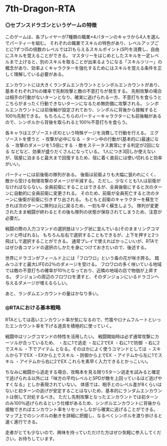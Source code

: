 # 7th-Dragon-RTA
### **◎セブンスドラゴンというゲームの特徴**

このゲームは、各プレイヤーが<span class="aka">7種類の職業×4パターンのキャラ</span>から4人を選んでパーティーを組む。
それぞれの職業でスキルの特色があり、レベルアップごとに1ずつ(5の倍数のレベルでは2)もらえるスキルポイント(SP)を消費し、自由にスキルを覚えることができる。
マスタリーをはじめとしたスキルを一定レベルまで上げると、別のスキルを取ることが出来るようになる「スキルツリー」の概念があり、効率よくキャラクターを強化するためにはスキルを覚える条件を正しく理解している必要がある。

エンカウントには大きくランダムエンカウントとシンボルエンカウントがあり、基本それぞれ3％の確率で先制攻撃と敵の不意打ちが発生する。
先制攻撃の場合は相手の行動がないターンとなり、確実に逃げられる一方、不意打ちを食らうとこちらがまったく行動できないターンになるため無防備に攻撃される。
シンボルエンカウントには前後軸が設定されており、<span class="aka">シンボルに背後から接触すると100％先制できる。</span>
もちろんこちらのパーティーキャラクターにも前後軸があるので、<span class="aka">シンボルから背後を取られると100％不意打ちを食らう。</span>


各キャラは<span class="aka">エグゾースト(EX)</span>という特殊ゲージを消費して行動を行える。
エグゾーストを使うと
・攻撃が必中になる
・ターン中の行動が(基本的に)最速になる
・攻撃のダメージを1.5倍にする
・敵をステータス異常にする判定が2回になる
などなど、効果が盛りだくさんになっている。
1人につき3回しか使えないが、宿屋に泊まると最大まで回復するため、宿に着く直前には使い切れると効率がいい。

パーティーには前後衛の隊列がある。
後衛は前衛よりも大幅に狙われにくく、敵から受ける物理攻撃のダメージが半減する。
ただし、<span class="aka">少なくとも1人は前衛がなければならない。</span>全員前衛にすることはできるが、全員後衛にすると次のターンに自動的に全員前衛に変更される。
そのため、前衛が全員死亡すると次のターンに後衛が前衛に引きずり出される。
もともと前衛のキャラクターを蘇生できれば次のターンに隊列は元に戻るため、一刻も早く蘇生しよう。
隊列が変更されたまま戦闘が終わるとその後も隊列の状態が保存されてしまうため、注意が必要だ。

戦闘の際の入力コマンドの選択肢はリング状に並んでいる(そのままリングコマンドと呼ばれる)。
もちろん左右で選択することもできるが、上下を押すと2つ飛ばしで選択することができる。
通常プレイで使えればかっこいいが、RTAではぜひ各コマンドの選択のしかたを身につけておきたいので、後述する。

世界にドラゴンがフィールド上には「フロワロ」という毒の花が咲き誇る。
踏みつぶすと最大LIFEの2％のダメージを受ける。
フロワロの多く咲いている地域では敵の不意打ちの確率が10％となっており、近隣の地域の店で物価が上昇する。
ダンジョンの周辺のフロワロを潰すと、そのダンジョンにいるドラゴンへ与えるダメージが増えるらしい。

あと、<span class="aka">ランダムエンカウントの量はかなり多い。</span>



### **◎RTAにおける基本戦略**
RTAとしては高いエンカウント率が気になるので、竹笛やロナムフルートといったエンカウント率を下げる道具を積極的に使っていく。

戦闘中はリングコマンドの特性を活用したい。
戦闘開始時は必ず通常攻撃にカーソルが合っているため、
<span class="aka">・左に1で逃走
・左に2でEX
・右に1で防御
・右に2でスキル
・下でアイテム</span>
となる。そのほかによく使うコマンドとしては
<span class="aka">・スキルから下でEX
・EXから上でスキル
・防御から上でEX
・アイテムから左に1でスキル
・アイテムから右に2でEX</span>
これらを素早く入力できるとかっこいい。

ちなみに戦闘から逃走する場合、攻略本を見る限り5ターン逃走を試みると確定で逃げられる以外には「味方の平均レベルとSPDが敵を上回っているほど逃げやすくなる」としか表現されていない。
体感では、相手とのレベル差が8くらいはないと初ターンの逃げが安定することはないため、基本的にランダムエンカウントは倒して対処するべき。
ただし先制攻撃となったエンカウントでは初ターンのみ100％逃げられるという仕様があるため、<span class="aka">シンボルエンカウントに背後から接触できればエンカウント率をリセットしながら確実に逃げることができる。</span>
マップ上でのシンボルの動きを詳細に把握し、なるべくシンボルを渡り歩けると速く進行できる。
<br>

走者がとても少ないので、興味を持っていただけた方はぜひ気軽に参入してください。お待ちしています。
